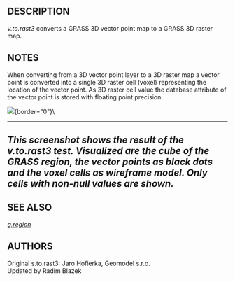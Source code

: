 ## DESCRIPTION

*v.to.rast3* converts a GRASS 3D vector point map to a GRASS 3D raster
map.

## NOTES

When converting from a 3D vector point layer to a 3D raster map a vector
point is converted into a single 3D raster cell (voxel) representing the
location of the vector point. As 3D raster cell value the database
attribute of the vector point is stored with floating point precision.

![](v_to_rast3_test.png){border="0"}\

  ----------------------------------------------------------------------------------------------------------------------------------------------------------------------------------------------------------------------------
  *This screenshot shows the result of the v.to.rast3 test. Visualized are the cube of the GRASS region, the vector points as black dots and the voxel cells as wireframe model. Only cells with non-null values are shown.*
  ----------------------------------------------------------------------------------------------------------------------------------------------------------------------------------------------------------------------------

## SEE ALSO

*[g.region](g.region.html)*

## AUTHORS

Original s.to.rast3: Jaro Hofierka, Geomodel s.r.o.\
Updated by Radim Blazek
